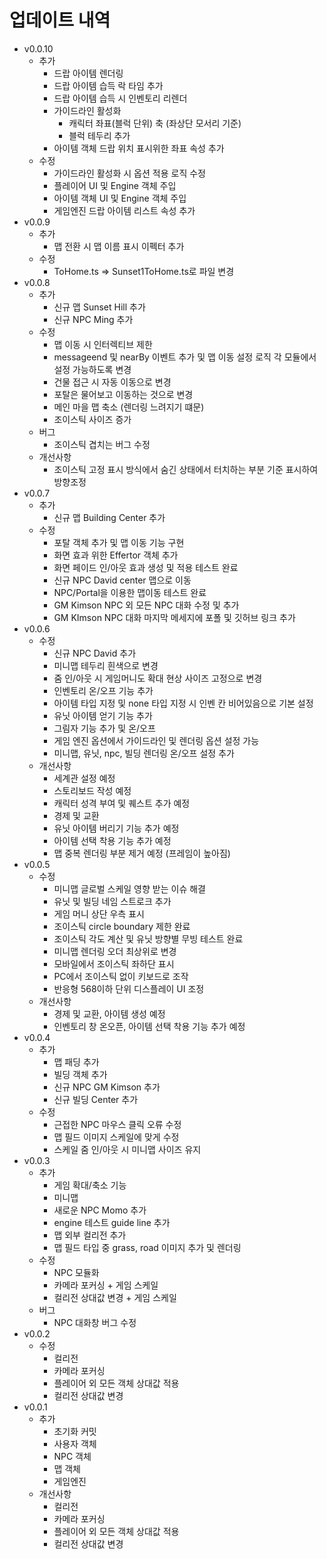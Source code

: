 # 업데이트 내역

- v0.0.10
  - 추가
    - 드랍 아이템 렌더링
    - 드랍 아이템 습득 락 타임 추가
    - 드랍 아이템 습득 시 인벤토리 리렌더
    - 가이드라인 활성화 
      - 캐릭터 좌표(블럭 단위) 축 (좌상단 모서리 기준)
      - 블럭 테두리 추가
    - 아이템 객체 드랍 위치 표시위한 좌표 속성 추가
  - 수정
    - 가이드라인 활성화 시 옵션 적용 로직 수정
    - 플레이어 UI 및 Engine 객체 주입
    - 아이템 객체 UI 및 Engine 객체 주입
    - 게임엔진 드랍 아이템 리스트 속성 추가
- v0.0.9
  - 추가
    - 맵 전환 시 맵 이름 표시 이펙터 추가
  - 수정
    - ToHome.ts => Sunset1ToHome.ts로 파일 변경
- v0.0.8
  - 추가
    - 신규 맵 Sunset Hill 추가
    - 신규 NPC Ming 추가
  - 수정
    - 맵 이동 시 인터렉티브 제한
    - messageend 및 nearBy 이벤트 추가 및 맵 이동 설정 로직 각 모듈에서 설정 가능하도록 변경
    - 건물 접근 시 자동 이동으로 변경
    - 포탈은 물어보고 이동하는 것으로 변경
    - 메인 마을 맵 축소 (렌더링 느려지기 떄문)
    - 조이스틱 사이즈 증가
  - 버그
    - 조이스틱 겹치는 버그 수정
  - 개선사항
    - 조이스틱 고정 표시 방식에서 숨긴 상태에서 터치하는 부분 기준 표시하여 방향조정
- v0.0.7
  - 추가
    - 신규 맵 Building Center 추가
  - 수정
    - 포탈 객체 추가 및 맵 이동 기능 구현
    - 화면 효과 위한 Effertor 객체 추가
    - 화면 페이드 인/아웃 효과 생성 및 적용 테스트 완료
    - 신규 NPC David center 맵으로 이동
    - NPC/Portal을 이용한 맵이동 테스트 완료
    - GM Kimson NPC 외 모든 NPC 대화 수정 및 추가
    - GM KImson NPC 대화 마지막 메세지에 포폴 및 깃허브 링크 추가
- v0.0.6
  - 수정
    - 신규 NPC David 추가
    - 미니맵 테두리 흰색으로 변경
    - 줌 인/아웃 시 게임머니도 확대 현상 사이즈 고정으로 변경
    - 인벤토리 온/오프 기능 추가
    - 아이템 타입 지정 및 none 타입 지정 시 인벤 칸 비어있음으로 기본 설정
    - 유닛 아이템 얻기 기능 추가
    - 그림자 기능 추가 및 온/오프
    - 게임 엔진 옵션에서 가이드라인 및 렌더링 옵션 설정 가능
    - 미니맵, 유닛, npc, 빌딩 렌더링 온/오프 설정 추가
  - 개선사항
    - 세계관 설정 예정
    - 스토리보드 작성 예정
    - 캐릭터 성격 부여 및 퀘스트 추가 예정
    - 경제 및 교환
    - 유닛 아이템 버리기 기능 추가 예정
    - 아이템 선택 착용 기능 추가 예정
    - 맵 중복 렌더링 부분 제거 예정 (프레임이 높아짐)
- v0.0.5
  - 수정
    - 미니맵 글로벌 스케일 영향 받는 이슈 해결
    - 유닛 및 빌딩 네임 스트로크 추가
    - 게임 머니 상단 우측 표시
    - 조이스틱 circle boundary 제한 완료
    - 조이스틱 각도 계산 및 유닛 방향별 무빙 테스트 완료
    - 미니맵 렌더링 오더 최상위로 변경
    - 모바일에서 조이스틱 좌하단 표시
    - PC에서 조이스틱 없이 키보드로 조작
    - 반응형 568이하 단위 디스플레이 UI 조정
  - 개선사항
    - 경제 및 교환, 아이템 생성 예정
    - 인벤토리 창 온오픈, 아이템 선택 착용 기능 추가 예정
- v0.0.4
  - 추가
    - 맵 패딩 추가
    - 빌딩 객체 추가
    - 신규 NPC GM Kimson 추가
    - 신규 빌딩 Center 추가
  - 수정
    - 근접한 NPC 마우스 클릭 오류 수정
    - 맵 필드 이미지 스케일에 맞게 수정
    - 스케일 줌 인/아웃 시 미니맵 사이즈 유지
- v0.0.3
  - 추가
    - 게임 확대/축소 기능
    - 미니맵
    - 새로운 NPC Momo 추가
    - engine 테스트 guide line 추가
    - 맵 외부 컬리전 추가
    - 맵 필드 타입 중 grass, road 이미지 추가 및 렌더링
  - 수정
    - NPC 모듈화
    - 카메라 포커싱 + 게임 스케일
    - 컬리전 상대값 변경 + 게임 스케일
  - 버그
    - NPC 대화창 버그 수정
- v0.0.2
  - 수정
    - 컬리전
    - 카메라 포커싱
    - 플레이어 외 모든 객체 상대값 적용
    - 컬리전 상대값 변경
- v0.0.1
  - 추가
    - 초기화 커밋
    - 사용자 객체
    - NPC 객체
    - 맵 객체
    - 게임엔진
  - 개선사항
    - 컬리전
    - 카메라 포커싱
    - 플레이어 외 모든 객체 상대값 적용
    - 컬리전 상대값 변경